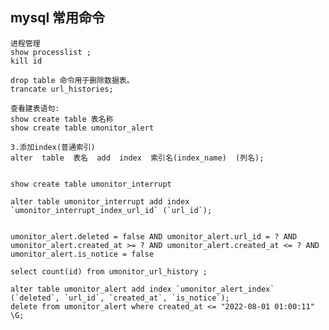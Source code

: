 ## mysql 常用命令

    进程管理
    show processlist ;
    kill id

    drop table 命令用于删除数据表。
    trancate url_histories;

    查看建表语句:
    show create table 表名称
    show create table umonitor_alert
    
    3.添加index(普通索引)
    alter  table  表名  add  index  索引名(index_name)  (列名);


    show create table umonitor_interrupt

    alter table umonitor_interrupt add index `umonitor_interrupt_index_url_id` (`url_id`);


    umonitor_alert.deleted = false AND umonitor_alert.url_id = ? AND umonitor_alert.created_at >= ? AND umonitor_alert.created_at <= ? AND umonitor_alert.is_notice = false 

    select count(id) from umonitor_url_history ;

    alter table umonitor_alert add index `umonitor_alert_index` (`deleted`, `url_id`, `created_at`, `is_notice`);
    delete from umonitor_alert where created_at <= "2022-08-01 01:00:11" \G;


